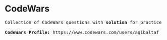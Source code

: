 # CodeWars
<pre>Collection of CodeWars questions with <strong>solution</strong> for practice and improving your programming skills!

<Strong>CodeWars Profile:</strong> https://www.codewars.com/users/aqibaltaf
</pre>

